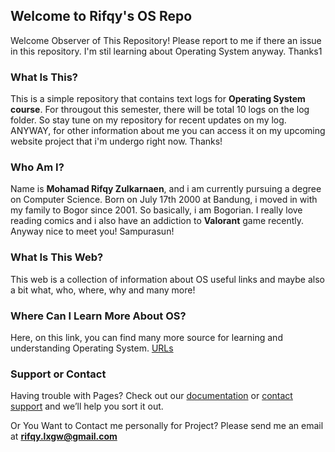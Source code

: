 ## Welcome to Rifqy's OS Repo

Welcome Observer of This Repository! Please report to me if there an issue in this repository. I'm stil learning about Operating System anyway. Thanks1

### What Is This?

This is a simple repository that contains text logs for **Operating System course**. For througout this semester, there will be total 10 logs on the log folder. So stay tune on my repository for recent updates on my log. ANYWAY, for other information about me you can access it on my upcoming website project that i'm undergo right now. Thanks!

### Who Am I?

Name is **Mohamad Rifqy Zulkarnaen**, and i am currently pursuing a degree on Computer Science. Born on July 17th 2000 at Bandung, i moved in with my family to Bogor since 2001. So basically, i am Bogorian. I really love reading comics and i also have an addiction to **Valorant** game recently. Anyway nice to meet you! Sampurasun!


### What Is This Web?

This web is a collection of information about OS useful links and maybe also a bit what, who, where, why and many more!


### Where Can I Learn More About OS?

Here, on this link, you can find many more source for learning and understanding Operating System.
[URLs](URLs/)

### Support or Contact

Having trouble with Pages? Check out our [documentation](https://help.github.com/categories/github-pages-basics/) or [contact support](https://github.com/contact) and we’ll help you sort it out.

Or You Want to Contact me personally for Project? Please send me an email at **rifqy.lxgw@gmail.com**